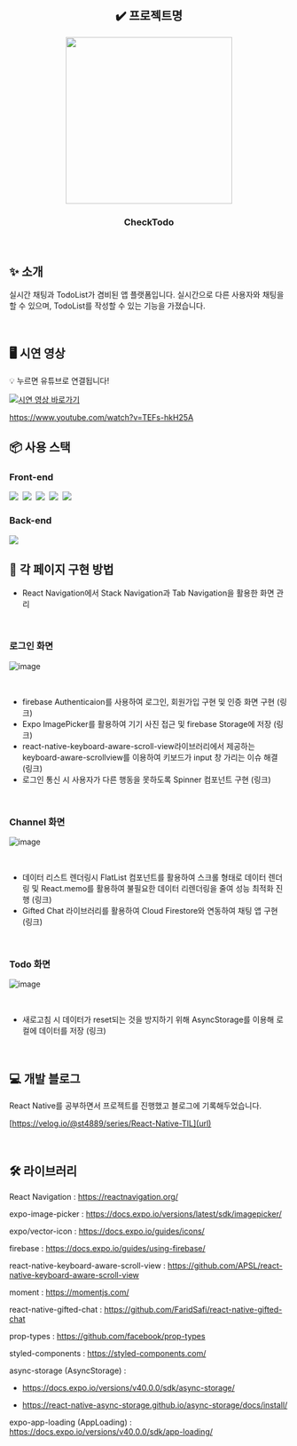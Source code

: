 <div align="center">
  
## ✔️ 프로젝트명
<img  src="https://github.com/gyduddl/CheckTodo/assets/104330521/380e5b40-e9b4-49d7-a4dd-0cfe2f89f8c5" width="300" height="300"/>
<h3>CheckTodo</h3>
</div>

<br>

## ✨ 소개
실시간 채팅과 TodoList가 겸비된 앱 플랫폼입니다. 실시간으로 다른 사용자와 채팅을 할 수 있으며, TodoList를 작성할 수 있는 기능을 가졌습니다.

<br>

## 🖥️ 시연 영상



💡 누르면 유튜브로 연결됩니다!

[![시연 영상 바로가기](https://github.com/gyduddl/CheckTodo/assets/104330521/93dd9cb1-cdc7-4e1a-9bdc-e1cfa083be17)]([https://www.youtube.com/watch?v=TEFs-hkH25A](https://www.youtube.com/watch?v=TEFs-hkH25A))

https://www.youtube.com/watch?v=TEFs-hkH25A
<br>

## 📦 사용 스택
### Front-end
<div>
  <img src="https://img.shields.io/badge/reacnative-003E54.svg?style=for-the-badge&logo=react&logoColor=61DAFB" />&nbsp
<img src="https://img.shields.io/badge/react-20232a.svg?style=for-the-badge&logo=react&logoColor=61DAFB" />&nbsp
<img src="https://img.shields.io/badge/reactnavigatiom-9999FF.svg?style=for-the-badge&logo=reactnavigation&logoColor=61DAFB" />&nbsp
<img src="https://img.shields.io/badge/styled--components-DB7093?style=for-the-badge&logo=styled-components&logoColor=ffd35b" />&nbsp
<img src="https://img.shields.io/badge/expo-DAA449?style=for-the-badge&logo=expo&logoColor=000020" />&nbsp
</div>

### Back-end

<img src="https://img.shields.io/badge/firebase-AB2B28?style=for-the-badge&logo=firebase&logoColor=ffd35b" />

<br>


## 📝 각 페이지 구현 방법
+ React Navigation에서 Stack Navigation과 Tab Navigation을 활용한 화면 관리

<br>

### 로그인 화면
![image](https://github.com/gyduddl/CheckTodo/assets/104330521/f1a84277-318e-4670-8cc2-5f5e65e25086)

<br>

+ firebase Authenticaion를 사용하여 로그인, 회원가입 구현 및 인증 화면 구현 (링크)
+ Expo ImagePicker를 활용하여 기기 사진 접근 및 firebase Storage에 저장 (링크)
+ react-native-keyboard-aware-scroll-view라이브러리에서 제공하는 keyboard-aware-scrollview를 이용하여 키보드가 input 창 가리는 이슈 해결 (링크)
+ 로그인 통신 시 사용자가 다른 행동을 못하도록 Spinner 컴포넌트 구현 (링크)

<br>


### Channel 화면
![image](https://github.com/gyduddl/CheckTodo/assets/104330521/2bfabfe2-b2d6-4e44-ade9-4da657d0c1ca)

<br>

+ 데이터 리스트 렌더링시 FlatList 컴포넌트를 활용하여 스크롤 형태로 데이터 렌더링 및 React.memo를 활용하여 불필요한 데이터 리렌더링을 줄여 성능 최적화 진행 (링크)
+ Gifted Chat 라이브러리를 활용하여 Cloud Firestore와 연동하여 채팅 앱 구현 (링크)

<br>

### Todo 화면
![image](https://github.com/gyduddl/CheckTodo/assets/104330521/8bd60d8d-38fa-4f05-8610-6fab8dedcc5a)

<br>

+ 새로고침 시 데이터가 reset되는 것을 방지하기 위해 AsyncStorage를 이용해 로컬에 데이터를 저장 (링크)


<br>

## 💻 개발 블로그

React Native를 공부하면서 프로젝트를 진행했고 블로그에 기록해두었습니다.

[https://velog.io/@st4889/series/React-Native-TIL](url)


<br>


## 🛠️ 라이브러리
React Navigation : https://reactnavigation.org/

expo-image-picker : https://docs.expo.io/versions/latest/sdk/imagepicker/

expo/vector-icon : https://docs.expo.io/guides/icons/

firebase : https://docs.expo.io/guides/using-firebase/

react-native-keyboard-aware-scroll-view : https://github.com/APSL/react-native-keyboard-aware-scroll-view

moment : https://momentjs.com/

react-native-gifted-chat : https://github.com/FaridSafi/react-native-gifted-chat

prop-types : https://github.com/facebook/prop-types

styled-components : https://styled-components.com/

async-storage (AsyncStorage) :

- https://docs.expo.io/versions/v40.0.0/sdk/async-storage/

- https://react-native-async-storage.github.io/async-storage/docs/install/

expo-app-loading (AppLoading) : https://docs.expo.io/versions/v40.0.0/sdk/app-loading/
